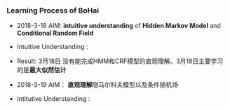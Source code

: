### Learning Process of BoHai

- 2018-3-18  AIM: **intuitive understanding** of **Hidden Markov Model** and **Conditional Random Field**
- Intuitive Understanding :
- Result: 3月18日 没有能完成HMM和CRF模型的直观理解。3月18日主要学习的是**最大似然估计**

- 2018-3-19 AIM： **直观理解**隐马尔科夫模型以及条件随机场
- Intitutive Understanding :

